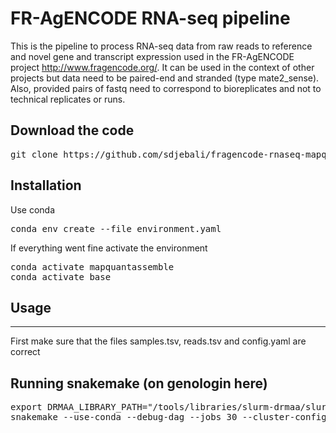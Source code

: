# FR-AgENCODE RNA-seq pipeline
This is the pipeline to process RNA-seq data from raw reads to reference and novel gene and transcript expression used in the FR-AgENCODE project http://www.fragencode.org/.
It can be used in the context of other projects but data need to be paired-end and stranded (type mate2_sense).
Also, provided pairs of fastq need to correspond to bioreplicates and not to technical replicates or runs.

## Download the code
<pre>
git clone https://github.com/sdjebali/fragencode-rnaseq-mapquantassemble.git
</pre>

## Installation
Use conda
<pre>
conda env create --file environment.yaml
</pre>

If everything went fine activate the environment
<pre>
conda activate mapquantassemble
conda activate base
</pre>


## Usage
**************************************
First make sure that the files samples.tsv, reads.tsv and config.yaml are correct


## Running snakemake (on genologin here)
<pre>
export DRMAA_LIBRARY_PATH="/tools/libraries/slurm-drmaa/slurm-drmaa-1.0.7/lib/libdrmaa.so"
snakemake --use-conda --debug-dag --jobs 30 --cluster-config cluster.yaml --drmaa " --mem-per-cpu={cluster.mem}000 --mincpus={threads} --time={cluster.time} -J {cluster.name} -N 1=1" --configfile config.yaml -n -p
</pre>
